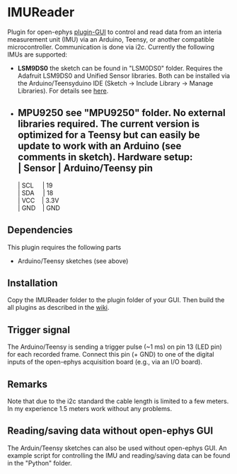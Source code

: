 # IMUReader

Plugin for open-ephys [plugin-GUI](https://github.com/open-ephys/plugin-GUI/) to control and read data from an interia measurement unit (IMU) via an Arduino, Teensy, or another compatible microcontroller. Communication is done via i2c. Currently the following IMUs are supported:

* **LSM9DS0** the sketch can be found in "LSM0DS0" folder. Requires the Adafruit LSM9DS0 and Unified Sensor libraries. Both can be installed via the Arduino/Teensyduino IDE (Sketch -> Include Library -> Manage Libraries). For details see [here](https://learn.adafruit.com/adafruit-lsm9ds0-accelerometer-gyro-magnetometer-9-dof-breakouts/overview).
* **MPU9250** see "MPU9250" folder. No external libraries required. The current version is optimized for a Teensy but can easily be update to work with an Arduino (see comments in sketch). Hardware setup:  
	| Sensor | Arduino/Teensy pin  
	-------------------------------  
	| SCL &nbsp;&nbsp;&nbsp;  | 19  
	| SDA &nbsp;&nbsp;&nbsp;   | 18  
	| VCC &nbsp;&nbsp;   | 3.3V   
	| GND &nbsp;&nbsp;   | GND  
 

## Dependencies

This plugin requires the following parts

- Arduino/Teensy sketches (see above)


## Installation

Copy the IMUReader folder to the plugin folder of your GUI. Then build the all plugins as described in the [wiki](https://open-ephys.atlassian.net/wiki/display/OEW/Linux).


## Trigger signal

The Arduino/Teensy is sending a trigger pulse (~1 ms) on pin 13 (LED pin) for each recorded frame. Connect this pin (+ GND) to one of the digital inputs of the open-ephys acquisition board (e.g., via an I/O board).


## Remarks

Note that due to the i2c standard the cable length is limited to a few meters. In my experience 1.5 meters work without any problems.


## Reading/saving data without open-ephys GUI

The Arduin/Teensy sketches can also be used without open-ephys GUI. An example script for controlling the IMU and reading/saving data can be found in the "Python" folder.

